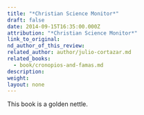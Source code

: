 ```yaml
---
title: "*Christian Science Monitor*"
draft: false
date: 2014-09-15T16:35:00.000Z
attribution: "*Christian Science Monitor*"
link_to_original:
nd_author_of_this_review:
related_author: author/julio-cortazar.md
related_books:
  - book/cronopios-and-famas.md
description:
weight:
layout: none
---
```

This book is a golden nettle.

